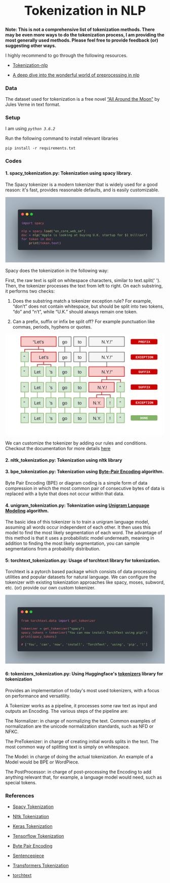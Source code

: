 <h1 align="center" style="font-size:40px">
    Tokenization in NLP
</h1>

**Note: This is not a comprehensive list of tokenization methods. There may be even more ways to do the tokenization process, I am providing the most generally used methods. Please feel free to provide feedback (or) suggesting other ways.**

I highly recommend to go through the following resources.

- [Tokenization-nlp](https://blog.floydhub.com/tokenization-nlp/)

- [A deep dive into the wonderful world of preprocessing in nlp](https://mlexplained.com/2019/11/06/a-deep-dive-into-the-wonderful-world-of-preprocessing-in-nlp/)


### Data
The dataset used for tokenization is a free novel [“All Around the Moon”](http://www.gutenberg.org/cache/epub/16457/pg16457.txt) by Jules Verne in text format.


### Setup

I am using *`python 3.6.2`*

Run the following command to install relevant libraries
```
pip install -r requirements.txt
```

### Codes

#### 1. spacy_tokenization.py: Tokenization using spacy library.

The Spacy tokenizer is a modern tokenizer that is widely used for a good reason: it's fast, provides reasonable defaults, and is easily customizable.  

![spacy_code](../assets/images/tokenization/spacy_code.png)


Spacy does the tokenization in the following way: 

First, the raw text is split on whitespace characters, similar to text.split(' '). Then, the tokenizer processes the text from left to right. On each substring, it performs two checks:

1. Does the substring match a tokenizer exception rule? For example, “don’t” does not contain whitespace, but should be split into two tokens, “do” and “n’t”, while “U.K.” should always remain one token.

2. Can a prefix, suffix or infix be split off? For example punctuation like commas, periods, hyphens or quotes.

![spacy](../assets/images/tokenization/spacy.svg)

We can customize the tokenizer by adding our rules and conditions. Checkout the documentation for more details [here](https://spacy.io/usage/linguistic-features#native-tokenizers)

#### 2. nltk_tokenization.py: Tokenization using nltk library

#### 3. bpe_tokenization.py: Tokenization using [Byte-Pair Encoding](https://arxiv.org/abs/1508.07909) algorithm.

Byte Pair Encoding (BPE) or diagram coding is a simple form of data compression in which the most common pair of consecutive bytes of data is replaced with a byte that does not occur within that data. 

#### 4. unigram_tokenization.py: Tokenization using [Unigram Language Modeling](https://arxiv.org/pdf/1804.10959.pdf) algorithm.

The basic idea of this tokenizer is to train a unigram language model, assuming all words occur independent of each other. It then uses this model to find the most likely segmentation of each word. The advantage of this method is that it uses a probabilistic model underneath, meaning in addition to finding the most likely segmentation, you can sample segmentations from a probability distribution.


#### 5: torchtext_tokenization.py: Usage of torchtext library for tokenization.

Torchtext is a pytorch based package which consists of data processing utilities and popular datasets for natural language. We can configure the tokenizer with existing tokenization approaches like spacy, moses, subword, etc. (or) provide our own custom tokenizer.

![torchtext](../assets/images/tokenization/torchtext.png)


#### 6: tokenizers_tokenization.py: Using Huggingface's [tokenizers](https://github.com/huggingface/tokenizers) library for tokenization

Provides an implementation of today's most used tokenizers, with a focus on performance and versatility.

A Tokenizer works as a pipeline, it processes some raw text as input and outputs an Encoding. The various steps of the pipeline are:

The Normalizer: in charge of normalizing the text. Common examples of normalization are the unicode normalization standards, such as NFD or NFKC.

The PreTokenizer: in charge of creating initial words splits in the text. The most common way of splitting text is simply on whitespace.

The Model: in charge of doing the actual tokenization. An example of a Model would be BPE or WordPiece.

The PostProcessor: in charge of post-processing the Encoding to add anything relevant that, for example, a language model would need, such as special tokens.

### References

- [Spacy Tokenization](https://spacy.io/usage/linguistic-features#tokenization)

- [Nltk Tokenization](https://www.nltk.org/api/nltk.tokenize.html)


- [Keras Tokenization](https://keras.io/api/preprocessing/text/)

- [Tensorflow Tokenization](https://www.tensorflow.org/api_docs/python/tf/keras/preprocessing/text/Tokenizer)

- [Byte Pair Encoding](https://leimao.github.io/blog/Byte-Pair-Encoding/)

- [Sentencepiece](https://github.com/google/sentencepiece)

- [Transformers Tokenization](https://github.com/huggingface/tokenizers)

- [torchtext](https://pytorch.org/text/data_utils.html)